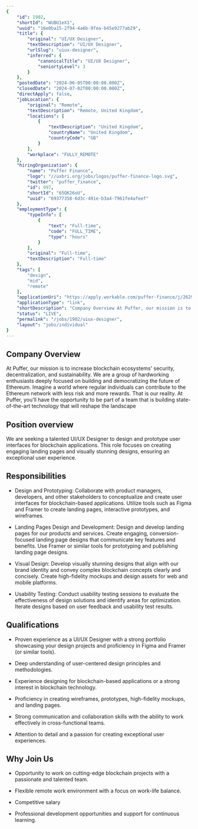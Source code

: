 ```yaml
---
{
	"id": 1902,
	"shortId": "WUBU1eX1",
	"uuid": "16e0ba15-2f94-4a6b-9fea-b45e9277ab29",
	"title": {
		"original": "UI/UX Designer",
		"textDescription": "UI/UX Designer",
		"urlSlug": "uiux-designer",
		"inferred": {
			"canonicalTitle": "UI/UX Designer",
			"seniortyLevel": 3
		}
	},
	"postedDate": "2024-06-05T00:00:00.000Z",
	"closedDate": "2024-07-02T00:00:00.000Z",
	"directApply": false,
	"jobLocation": {
		"original": "Remote",
		"textDescription": "Remote, United Kingdom",
		"locations": [
			{
				"textDescription": "United Kingdom",
				"countryName": "United Kingdom",
				"countryCode": "GB"
			}
		],
		"workplace": "FULLY_REMOTE"
	},
	"hiringOrganization": {
		"name": "Puffer Finance",
		"logo": "//uxbri.org/jobs/logos/puffer-finance-logo.svg",
		"twitter": "puffer_finance",
		"id": 997,
		"shortId": "65QK26oU",
		"uuid": "69377358-6d3c-491e-b3a4-7961fe4afeef"
	},
	"employmentType": {
		"typeInfo": [
			{
				"text": "Full-time",
				"code": "FULL_TIME",
				"type": "hours"
			}
		],
		"original": "Full-time",
		"textDescription": "Full-time"
	},
	"tags": [
		"design",
		"mid",
		"remote"
	],
	"applicationUri": "https://apply.workable.com/puffer-finance/j/26299B9007/apply/",
	"applicationType": "link",
	"shortDescription": "Company Overview At Puffer, our mission is to increase blockchain ecosystems' security, decentralization, and sustainability. We are a group of hardworking enthusiasts deeply focused on building and",
	"status": "LIVE",
	"permalink": "/jobs/1902/uiux-designer",
	"layout": "jobs/individual"
}
---
```

<h2>Company Overview</h2><p>At Puffer, our mission is to increase blockchain ecosystems' security, decentralization, and sustainability. We are a group of hardworking enthusiasts deeply focused on building and democratizing the future of Ethereum. Imagine a world where regular individuals can contribute to the Ethereum network with less risk and more rewards. That is our reality. At Puffer, you’ll have the opportunity to be part of a team that is building state-of-the-art technology that will reshape the landscape</p><h2>Position overview</h2><p>We are seeking a talented UI/UX Designer to design and prototype user interfaces for blockchain applications. This role focuses on creating engaging landing pages and visually stunning designs, ensuring an exceptional user experience.</p><h2>Responsibilities</h2><ul><li><p>Design and Prototyping: Collaborate with product managers, developers, and other stakeholders to conceptualize and create user interfaces for blockchain-based applications. Utilize tools such as Figma and Framer to create landing pages, interactive prototypes, and wireframes.</p></li><li><p>Landing Pages Design and Development: Design and develop landing pages for our products and services. Create engaging, conversion-focused landing page designs that communicate key features and benefits. Use Framer or similar tools for prototyping and publishing landing page designs.</p></li><li><p>Visual Design: Develop visually stunning designs that align with our brand identity and convey complex blockchain concepts clearly and concisely. Create high-fidelity mockups and design assets for web and mobile platforms.</p></li><li><p>Usability Testing: Conduct usability testing sessions to evaluate the effectiveness of design solutions and identify areas for optimization. Iterate designs based on user feedback and usability test results.</p></li></ul><h2>Qualifications</h2><ul><li><p>Proven experience as a UI/UX Designer with a strong portfolio showcasing your design projects and proficiency in Figma and Framer (or similar tools).</p></li><li><p>Deep understanding of user-centered design principles and methodologies.</p></li><li><p>Experience designing for blockchain-based applications or a strong interest in blockchain technology.</p></li><li><p>Proficiency in creating wireframes, prototypes, high-fidelity mockups, and landing pages.&nbsp;</p></li><li><p>Strong communication and collaboration skills with the ability to work effectively in cross-functional teams.</p></li><li><p>Attention to detail and a passion for creating exceptional user experiences.</p></li></ul><h2>Why Join Us</h2><ul><li><p>Opportunity to work on cutting-edge blockchain projects with a passionate and talented team.</p></li><li><p>Flexible remote work environment with a focus on work-life balance.</p></li><li><p>Competitive salary&nbsp;</p></li><li><p>Professional development opportunities and support for continuous learning.</p></li></ul>
